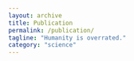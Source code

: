 ```yaml
---
layout: archive
title: Publication
permalink: /publication/
tagline: "Humanity is overrated."
category: "science"
---
```

